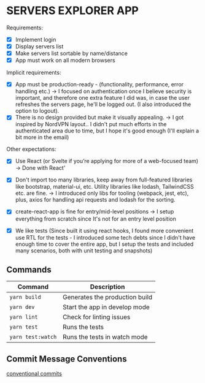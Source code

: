 # SERVERS EXPLORER APP

Requirements:
- [x] Implement login
- [x] Display servers list
- [x] Make servers list sortable by name/distance
- [x] App must work on all modern browsers

Implicit requirements:
- [x] App must be production-ready - (functionality, performance, error handling etc.) -> I focused on authentication once I believe security is important, and therefore one extra feature I did was, in case the user refreshes the servers page, he'll be logged out. (I also introduced the option to logout).
- [x] There is no design provided but make it visually appealing. -> I got inspired by NordVPN layout.. I didn't put much efforts in the authenticated area due to time, but I hope it's good enough (I'll explain a bit more in the email)

Other expectations:
- [x] Use React (or Svelte if you’re applying for more of a web-focused team) -> Done with React'
- [x] Don't import too many libraries, keep away from full-featured libraries like bootstrap, material-ui, etc. Utility libraries like lodash,
TailwindCSS etc. are fine. -> I introduced only libs for tooling (webpack, jest, etc), plus, axios for handling api requests and lodash for the sorting.
- [x] create-react-app is fine for entry/mid-level positions -> I setup everything from scratch since It's not for an entry level position
- [x] We like tests (Since built it using react hooks, I found more convenient use RTL for the tests - I introduced some tech debts since I didn't have enough time to cover the entire app, but I setup the tests and included many scenarios, both with unit testing and snapshots)


## Commands

| Command                  | Description                               |
| ------------------------ | ----------------------------------------- |
| `yarn build`             | Generates the production build            |
| `yarn dev`               | Start the app in develop mode             |
| `yarn lint`              | Check for linting issues                  |
| `yarn test`              | Runs the tests                            |
| `yarn test:watch`        | Runs the tests in watch mode              |

## Commit Message Conventions

[conventional commits](https://www.conventionalcommits.org/en/v1.0.0/)

